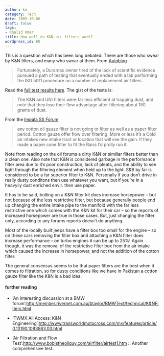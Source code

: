 ```yaml
---
author: ko
category: Tech
date: 2005-10-06
draft: false
tags:
- Khalid Omar
title: How well do K&N air filters work?
wordpress_id: 60
---
```


This is a question which has been long debated. There are those who swear by K&N filters, and many who swear at them. From [Autoblog](http://www.autoblog.com/entry/1234000600057664/)

> Fortunately, a Duramax owner tired of the lack of scientific evidence pursued a path of testing that eventually ended with a lab performing the ISO 5011 procedure on a number of replacement air filters.

Read the [full test results here](http://home.usadatanet.net/%7Ejbplock/ISO5011/SPICER.htm). The gist of the tests is:

> The K&N and UNI filters were far less efficient at trapping dust, and note that they lose their flow advantage after filtering about 180 grams of dust.

From the [Impala SS Forum](http://impalassforum.com/noncgi/ultimatebb.php?ubb=get\_topic;f=8;t=015894)

> any cotton oil gauze filter is not going to filter as well as a paper filter period. Cotton gauze offer flow over filtering. More or less it’s a Cold air intakes new intake tract or location that will see the gain. If they made a paper cone filter to fit the Raiss I’d prolly run it.

Note from reading on the oil forums a dirty K&N or similiar filters better than a clean one. Also note that K&N is considered garbage in the performance filter area due to it’s poor construction, lack of pleats, and the ability to see light through the filtering element when held up to the light. S&B by far is considered to be a far superior filter to K&N. Personally if you don’t drive in really dusty conditons then use whatever you want, but if you’re in a heavyily dust enriched envir. then use paper.

It has to be said, bolting on a K&N filter kit does increase horsepower – but not because of the less restrictive filter, but because generally people end up changing the entire intake pipe to the manifold with the far less restrictive one which comes with the K&N kit for their car – so the reports of increased horsepower are true in those cases. But, just changing the filter only, according to any forums reports doesn’t do anything.

Most of the locally built jeeps have a filter box too small for the engine – so on these cars removing the filter box and attaching a K&N filter does increase performance – on turbo engines it can be up to 25%! Again though, it was the removal of the restrictive filter box from the air intake which caused the increase in horsepower, and not the addition of the cotton filter.

The general consensus seems to be that paper filters are the best when it comes to filtration, so for dusty conditions like we have in Pakistan a cotton gauze filter like the K&N is a bad idea.

#### further reading

* ‘An interesting discussion at a BMW forum’:http://member.rivernet.com.au/btaylor/BMWText/technical/K&NFilters.html

* ‘TWMX All Access: K&N Engineering’:http://www.transworldmotocross.com/mx/features/article/0,13190,1083863,00.html

* ‘Air Filtration and Flow Test’:http://www.bobistheoilguy.com/airfilter/airtest1.htm :: Another comprehensive test.